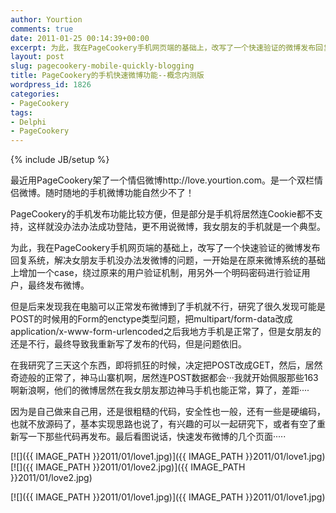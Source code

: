 ```yaml
---
author: Yourtion
comments: true
date: 2011-01-25 00:14:39+00:00
excerpt: 为此，我在PageCookery手机网页端的基础上，改写了一个快速验证的微博发布回复系统，解决女朋友手机没办法发微博的问题，一开始是在原来微博系统的基础上增加一个case，绕过原来的用户验证机制，用另外一个明码密码进行验证用户，最终发布微博。
layout: post
slug: pagecookery-mobile-quickly-blogging
title: PageCookery的手机快速微博功能--概念内测版
wordpress_id: 1826
categories:
- PageCookery
tags:
- Delphi
- PageCookery
---
```

{% include JB/setup %}

最近用PageCookery架了一个情侣微博http://love.yourtion.com。是一个双栏情侣微博。随时随地的手机微博功能自然少不了！

PageCookery的手机发布功能比较方便，但是部分是手机将居然连Cookie都不支持，这样就没办法办法成功登陆，更不用说微博，我女朋友的手机就是一个典型。

为此，我在PageCookery手机网页端的基础上，改写了一个快速验证的微博发布回复系统，解决女朋友手机没办法发微博的问题，一开始是在原来微博系统的基础上增加一个case，绕过原来的用户验证机制，用另外一个明码密码进行验证用户，最终发布微博。

但是后来发现我在电脑可以正常发布微博到了手机就不行，研究了很久发现可能是POST的时候用的Form的enctype类型问题，把multipart/form-data改成application/x-www-form-urlencoded之后我地方手机是正常了，但是女朋友的还是不行，最终导致我重新写了发布的代码，但是问题依旧。

在我研究了三天这个东西，即将抓狂的时候，决定把POST改成GET，然后，居然奇迹般的正常了，神马山寨机啊，居然连POST数据都会···我就开始佩服那些163啊新浪啊，他们的微博居然在我女朋友那边神马手机也能正常，算了，差距····

因为是自己做来自己用，还是很粗糙的代码，安全性也一般，还有一些是硬编码，也就不放源码了，基本实现思路也说了，有兴趣的可以一起研究下，或者有空了重新写一下那些代码再发布。最后看图说话，快速发布微博的几个页面·····

[![]({{ IMAGE_PATH }}2011/01/love1.jpg)]({{ IMAGE_PATH }}2011/01/love1.jpg)[![]({{ IMAGE_PATH }}2011/01/love2.jpg)]({{ IMAGE_PATH }}2011/01/love2.jpg)


[![]({{ IMAGE_PATH }}2011/01/love1.jpg)]({{ IMAGE_PATH }}2011/01/love1.jpg)
